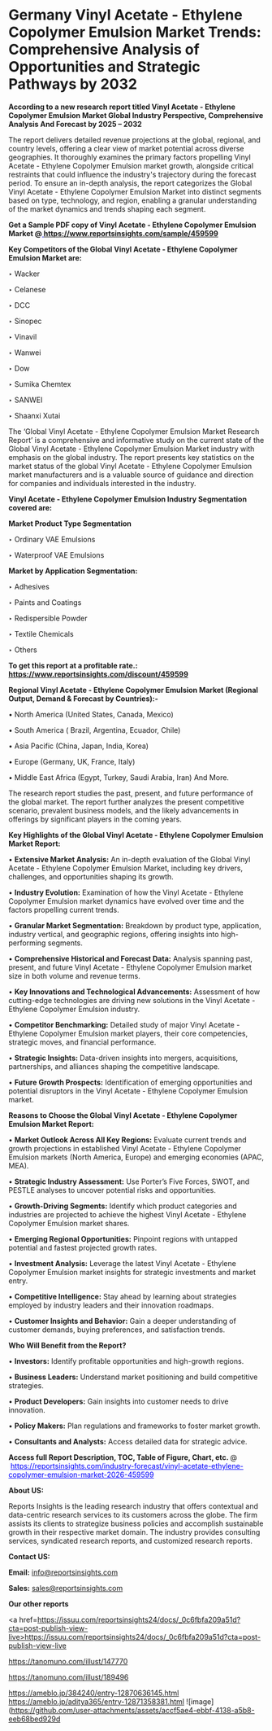 # Germany Vinyl Acetate - Ethylene Copolymer Emulsion Market Trends: Comprehensive Analysis of Opportunities and Strategic Pathways by 2032

<strong>According to a new research report titled Vinyl Acetate - Ethylene Copolymer Emulsion Market Global Industry Perspective, Comprehensive Analysis And Forecast by 2025 – 2032</strong>

The report delivers detailed revenue projections at the global, regional, and country levels, offering a clear view of market potential across diverse geographies. It thoroughly examines the primary factors propelling Vinyl Acetate - Ethylene Copolymer Emulsion market growth, alongside critical restraints that could influence the industry's trajectory during the forecast period. To ensure an in-depth analysis, the report categorizes the Global Vinyl Acetate - Ethylene Copolymer Emulsion Market into distinct segments based on type, technology, and region, enabling a granular understanding of the market dynamics and trends shaping each segment.

<strong>Get a Sample PDF copy of Vinyl Acetate - Ethylene Copolymer Emulsion Market </strong><strong>@<a href=https://www.reportsinsights.com/sample/459599 style=color:#0000ff;> https://www.reportsinsights.com/sample/459599</a></strong></font>

<strong>Key Competitors of the Global Vinyl Acetate - Ethylene Copolymer Emulsion Market are:</strong>

‣ Wacker

‣ Celanese

‣ DCC

‣ Sinopec

‣ Vinavil

‣ Wanwei

‣ Dow

‣ Sumika Chemtex

‣ SANWEI

‣ Shaanxi Xutai

The ‘Global Vinyl Acetate - Ethylene Copolymer Emulsion Market Research Report’ is a comprehensive and informative study on the current state of the Global Vinyl Acetate - Ethylene Copolymer Emulsion Market industry with emphasis on the global industry. The report presents key statistics on the market status of the global Vinyl Acetate - Ethylene Copolymer Emulsion market manufacturers and is a valuable source of guidance and direction for companies and individuals interested in the industry.

<strong>Vinyl Acetate - Ethylene Copolymer Emulsion Industry Segmentation covered are:</strong>

<strong>Market Product Type Segmentation</strong>

‣ Ordinary VAE Emulsions

‣ Waterproof VAE Emulsions

<strong>Market by Application Segmentation:</strong>

‣ Adhesives

‣ Paints and Coatings

‣ Redispersible Powder

‣ Textile Chemicals

‣ Others

<strong>To get this report at a profitable rate.: <a href=https://www.reportsinsights.com/discount/459599 style=color:#0000ff;>https://www.reportsinsights.com/discount/459599</a></strong></font>

<strong>Regional Vinyl Acetate - Ethylene Copolymer Emulsion Market (Regional Output, Demand &amp; Forecast by Countries):-</strong>

• North America (United States, Canada, Mexico)

• South America ( Brazil, Argentina, Ecuador, Chile)

• Asia Pacific (China, Japan, India, Korea)

• Europe (Germany, UK, France, Italy)

• Middle East Africa (Egypt, Turkey, Saudi Arabia, Iran) And More.

The research report studies the past, present, and future performance of the global market. The report further analyzes the present competitive scenario, prevalent business models, and the likely advancements in offerings by significant players in the coming years.

<strong>Key Highlights of the Global Vinyl Acetate - Ethylene Copolymer Emulsion Market Report:</strong>

• <strong>Extensive Market Analysis:</strong> An in-depth evaluation of the Global Vinyl Acetate - Ethylene Copolymer Emulsion Market, including key drivers, challenges, and opportunities shaping its growth.

• <strong>Industry Evolution:</strong> Examination of how the Vinyl Acetate - Ethylene Copolymer Emulsion market dynamics have evolved over time and the factors propelling current trends.

• <strong>Granular Market Segmentation:</strong> Breakdown by product type, application, industry vertical, and geographic regions, offering insights into high-performing segments.

• <strong>Comprehensive Historical and Forecast Data:</strong> Analysis spanning past, present, and future Vinyl Acetate - Ethylene Copolymer Emulsion market size in both volume and revenue terms.

• <strong>Key Innovations and Technological Advancements:</strong> Assessment of how cutting-edge technologies are driving new solutions in the Vinyl Acetate - Ethylene Copolymer Emulsion industry.

• <strong>Competitor Benchmarking:</strong> Detailed study of major Vinyl Acetate - Ethylene Copolymer Emulsion market players, their core competencies, strategic moves, and financial performance.

• <strong>Strategic Insights:</strong> Data-driven insights into mergers, acquisitions, partnerships, and alliances shaping the competitive landscape.

• <strong>Future Growth Prospects:</strong> Identification of emerging opportunities and potential disruptors in the Vinyl Acetate - Ethylene Copolymer Emulsion market.

<strong>Reasons to Choose the Global Vinyl Acetate - Ethylene Copolymer Emulsion Market Report:</strong>

• <strong>Market Outlook Across All Key Regions:</strong> Evaluate current trends and growth projections in established Vinyl Acetate - Ethylene Copolymer Emulsion markets (North America, Europe) and emerging economies (APAC, MEA).

• <strong>Strategic Industry Assessment:</strong> Use Porter’s Five Forces, SWOT, and PESTLE analyses to uncover potential risks and opportunities.

• <strong>Growth-Driving Segments:</strong> Identify which product categories and industries are projected to achieve the highest Vinyl Acetate - Ethylene Copolymer Emulsion market shares.

• <strong>Emerging Regional Opportunities:</strong> Pinpoint regions with untapped potential and fastest projected growth rates.

• <strong>Investment Analysis:</strong> Leverage the latest Vinyl Acetate - Ethylene Copolymer Emulsion market insights for strategic investments and market entry.

• <strong>Competitive Intelligence:</strong> Stay ahead by learning about strategies employed by industry leaders and their innovation roadmaps.

• <strong>Customer Insights and Behavior:</strong> Gain a deeper understanding of customer demands, buying preferences, and satisfaction trends.

<strong>Who Will Benefit from the Report?</strong>

• <strong>Investors:</strong> Identify profitable opportunities and high-growth regions.

• <strong>Business Leaders:</strong> Understand market positioning and build competitive strategies.

• <strong>Product Developers:</strong> Gain insights into customer needs to drive innovation.

• <strong>Policy Makers:</strong> Plan regulations and frameworks to foster market growth.

• <strong>Consultants and Analysts:</strong> Access detailed data for strategic advice.
</ul>
<strong>Access full Report Description, TOC, Table of Figure, Chart, etc. </strong>@  <a href=https://reportsinsights.com/industry-forecast/vinyl-acetate-ethylene-copolymer-emulsion-market-2026-459599 style=color:#0000ff;>https://reportsinsights.com/industry-forecast/vinyl-acetate-ethylene-copolymer-emulsion-market-2026-459599</a></font>

<strong><strong>About US</strong>:</strong>

Reports Insights is the leading research industry that offers contextual and data-centric research services to its customers across the globe. The firm assists its clients to strategize business policies and accomplish sustainable growth in their respective market domain. The industry provides consulting services, syndicated research reports, and customized research reports.

<strong>Contact US:</strong>

<p class=""""><b>Email:</b> <a href=mailto:info@reportsinsights.com>info@reportsinsights.com</a></p>
<p class=""""><b>Sales:</b> <a href=mailto:sales@reportsinsights.com>sales@reportsinsights.com</a></p>

<strong>Our other reports</strong>

<a href=https://issuu.com/reportsinsights24/docs/_0c6fbfa209a51d?cta=post-publish-view-live>https://issuu.com/reportsinsights24/docs/_0c6fbfa209a51d?cta=post-publish-view-live</a>

<a href=https://tanomuno.com/illust/147770>https://tanomuno.com/illust/147770</a>

<a href=https://tanomuno.com/illust/189496>https://tanomuno.com/illust/189496</a>

<a href=https://ameblo.jp/384240/entry-12870636145.html>https://ameblo.jp/384240/entry-12870636145.html</a>
<a href=https://ameblo.jp/aditya365/entry-12871358381.html>https://ameblo.jp/aditya365/entry-12871358381.html</a>
![image](https://github.com/user-attachments/assets/accf5ae4-ebbf-4138-a5b8-eeb68bed929d
